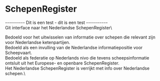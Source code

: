 # SchepenRegister

---------- Dit is een test - dit is een test -----------\
Git interface naar het Nederlandse SchepenRegister\

Bedoeld voor het uitwisselen van informatie over schepen die relevant zijn voor Nederlandse ketenpartijen. \
Bedoeld als een invulling van de Nederlandse informatiepositie voor Scheepvaart.\
Bedoeld als federatie op Nederlands nivo die tevens scheepsinformatie ontsluit uit het Europese- en openbare SchepenRegister.\
Het Nederlandse SchepenRegister is verrijkt met info over Nederlandse schepen.\

